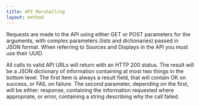 ```yaml
---
title: API Marshalling
layout: method
---
```

Requests are made to the API using either GET or POST parameters for the arguments, with complex parameters (lists and dictionaries) passed in JSON format. When referring to Sources and Displays in the API you must use their UUID.

All calls to valid API URLs will return with an HTTP 200 status. The result will be a JSON dictionary of information containing at most two things in the bottom level. The first item is always a result field, that will contain OK on success, or FAIL on failure. The second parameter, depending on the first, will be either: response, containing the information requested where appropriate, or error, containing a string describing why the call failed.